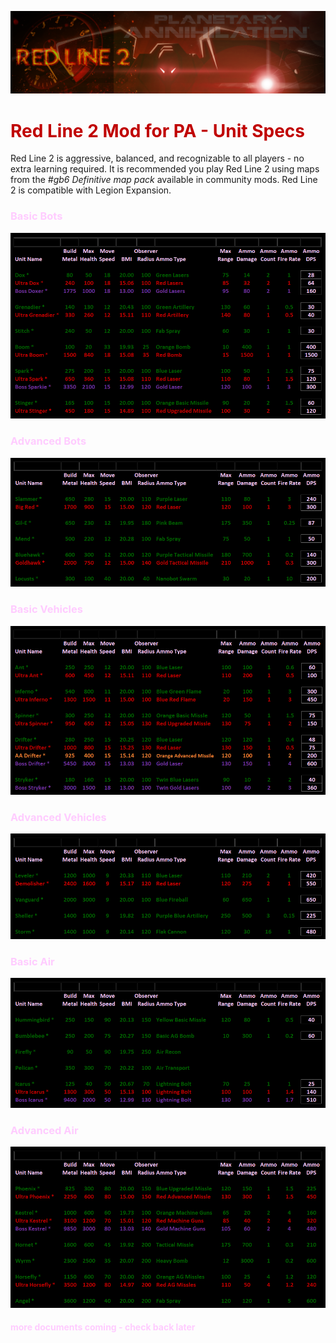 ![](img/main_title.png)

<span style="color:#C00000">

# Red Line 2 Mod for PA - Unit Specs

</span>

Red Line 2 is aggressive, balanced, and recognizable to all players - no extra learning required. It is recommended you play Red Line 2 using maps from the *#gb6 Definitive map pack* available in community mods. Red Line 2 is compatible with Legion Expansion.

<span style="color:#FFCCFF">

### Basic Bots

</span>

![](img/bots_spec_basic.png)

<span style="color:#FFCCFF">

### Advanced Bots

</span>

![](img/bots_spec_adv.png)

<span style="color:#FFCCFF">

### Basic Vehicles

</span>

![](img/tanks_spec_basic.png)

<span style="color:#FFCCFF">

### Advanced Vehicles

</span>

![](img/tanks_spec_adv.png)

<span style="color:#FFCCFF">

### Basic Air

</span>

![](img/jets_spec_basic.png)

<span style="color:#FFCCFF">

### Advanced Air

</span>

![](img/jets_spec_adv.png)

<span style="color:#FFCCFF">

#### more documents coming - check back later

</span>

